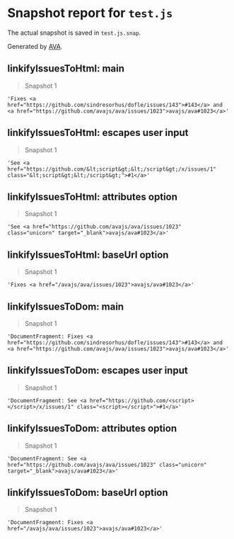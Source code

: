 # Snapshot report for `test.js`

The actual snapshot is saved in `test.js.snap`.

Generated by [AVA](https://avajs.dev).

## linkifyIssuesToHtml: main

> Snapshot 1

    'Fixes <a href="https://github.com/sindresorhus/dofle/issues/143">#143</a> and <a href="https://github.com/avajs/ava/issues/1023">avajs/ava#1023</a>'

## linkifyIssuesToHtml: escapes user input

> Snapshot 1

    'See <a href="https://github.com/&lt;script&gt;&lt;/script&gt;/x/issues/1" class="&lt;script&gt;&lt;/script&gt;">#1</a>'

## linkifyIssuesToHtml: attributes option

> Snapshot 1

    'See <a href="https://github.com/avajs/ava/issues/1023" class="unicorn" target="_blank">avajs/ava#1023</a>'

## linkifyIssuesToHtml: baseUrl option

> Snapshot 1

    'Fixes <a href="/avajs/ava/issues/1023">avajs/ava#1023</a>'

## linkifyIssuesToDom: main

> Snapshot 1

    'DocumentFragment: Fixes <a href="https://github.com/sindresorhus/dofle/issues/143">#143</a> and <a href="https://github.com/avajs/ava/issues/1023">avajs/ava#1023</a>'

## linkifyIssuesToDom: escapes user input

> Snapshot 1

    'DocumentFragment: See <a href="https://github.com/<script></script>/x/issues/1" class="<script></script>">#1</a>'

## linkifyIssuesToDom: attributes option

> Snapshot 1

    'DocumentFragment: See <a href="https://github.com/avajs/ava/issues/1023" class="unicorn" target="_blank">avajs/ava#1023</a>'

## linkifyIssuesToDom: baseUrl option

> Snapshot 1

    'DocumentFragment: Fixes <a href="/avajs/ava/issues/1023">avajs/ava#1023</a>'
